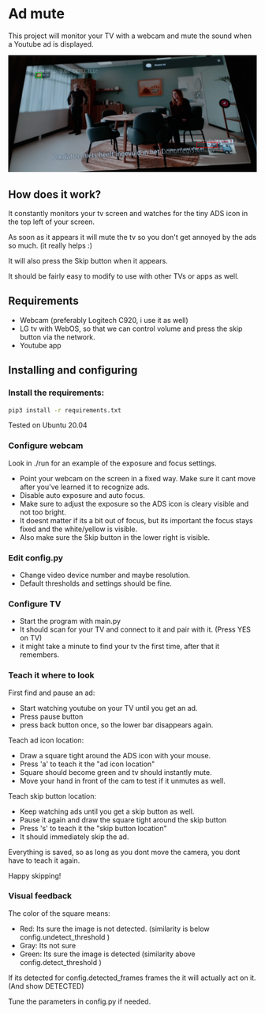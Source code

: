 # Ad mute

This project will monitor your TV with a webcam and mute the sound when a Youtube ad is displayed.

![example](detectmute.png)

## How does it work?

It constantly monitors your tv screen and watches for the tiny ADS icon in the top left of your screen. 

As soon as it appears it will mute the tv so you don't get annoyed by the ads so much. (it really helps :)

It will also press the Skip button when it appears.

It should be fairly easy to modify to use with other TVs or apps as well.

## Requirements

 * Webcam (preferably Logitech C920, i use it as well)
 * LG tv with WebOS, so that we can control volume and press the skip button via the network. 
 * Youtube app

## Installing and configuring

### Install the requirements:
```bash
pip3 install -r requirements.txt
```
Tested on Ubuntu 20.04

### Configure webcam

Look in ./run for an example of the exposure and focus settings.

 * Point your webcam on the screen in a fixed way. Make sure it cant move after you've learned it to recognize ads.
 * Disable auto exposure and auto focus.
 * Make sure to adjust the exposure so the ADS icon is cleary visible and not too bright.
 * It doesnt matter if its a bit out of focus, but its important the focus stays fixed and the white/yellow is visible.
 * Also make sure the Skip button in the lower right is visible.

### Edit config.py

 * Change video device number and maybe resolution. 
 * Default thresholds and settings should be fine.

### Configure TV

 * Start the program with main.py
 * It should scan for your TV and connect to it and pair with it. (Press YES on TV)
 * it might take a minute to find your tv the first time, after that it remembers.

### Teach it where to look

First find and pause an ad:

 * Start watching youtube on your TV until you get an ad.
 * Press pause button
 * press back button once, so the lower bar disappears again.

Teach ad icon location:

 * Draw a square tight around the ADS icon with your mouse.
 * Press 'a' to teach it the "ad icon location"
 * Square should become green and tv should instantly mute.
 * Move your hand in front of the cam to test if it unmutes as well.

Teach skip button location:

 * Keep watching ads until you get a skip button as well.
 * Pause it again and draw the square tight around the skip button
 * Press 's' to teach it the "skip button location"
 * It should immediately skip the ad.

Everything is saved, so as long as you dont move the camera, you dont have to teach it again.

Happy skipping!

### Visual feedback

The color of the square means:
 * Red: Its sure the image is not detected. (similarity is below config.undetect_threshold )
 * Gray: Its not sure
 * Green: Its sure the image is detected (similarity above config.detect_threshold )

If its detected for config.detected_frames frames the it will actually act on it. (And show DETECTED)

Tune the parameters in config.py if needed.
